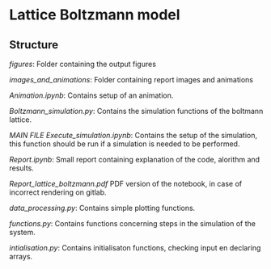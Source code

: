 # Lattice Boltzmann model
## Structure
*figures*:
Folder containing the output figures

*images_and_animations*:
Folder containing report images and animations

*Animation.ipynb*: 
Contains setup of an animation.

*Boltzmann_simulation.py*: 
Contains the simulation functions of the boltmann lattice.

*MAIN FILE* *Execute_simulation.ipynb*: 
 Contains the setup of the simulation, this function should be run if a 
simulation is needed to be performed. 

*Report.ipynb*: 
Small report containing explanation of the code, alorithm and results.

*Report_lattice_boltzmann.pdf*
PDF version of the notebook, in case of incorrect rendering on gitlab.

*data_processing.py*:
Contains simple plotting functions.

*functions.py*:
Contains functions concerning steps in the simulation of the system.

*intialisation.py*:
Contains initialisaton functions, checking input en declaring arrays.